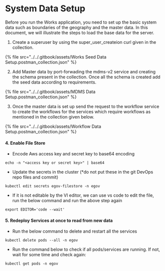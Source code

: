 # System Data Setup

Before you run the Works application, you need to set up the basic system data such as boundaries of the geography and the master data. In this document, we will illustrate the steps to load the base data for the server.

1. Create a superuser by using the super\_user\_createion curl given in the collection.

{% file src="../../.gitbook/assets/Works Seed Data Setup.postman_collection.json" %}

2. Add Master data by port-forwading the mdms-v2 service and creating the schema present in the collection. Once all the schema is created add the seed data according to requirements.

{% file src="../../.gitbook/assets/MDMS Data Setup.postman_collection.json" %}

3. Once the master data is set up send the request to the workflow service to create the workflows for the services which require workflows as mentioned in the collection given below.

{% file src="../../.gitbook/assets/Workflow Data Setup.postman_collection.json" %}

#### 4. Enable File Store <a href="#to-enable-file-store" id="to-enable-file-store"></a>

* Encode Aws access key and secret key to base64 encoding

```
echo -n "<access key or secret key>" | base64
```

* Update the secrets in the cluster (\*do not put these in the git DevOps repo files and commit)

```
kubectl edit secrets egov-filestore -n egov
```

* If it is not editable by the VI editor, we can use vs code to edit the file, run the below command and run the above step again

```
export EDITOR='code --wait'
```

#### 5. Redeploy Services at once to read from new data <a href="#redeploy-all-the-services-at-once-to-read-from-new-data" id="redeploy-all-the-services-at-once-to-read-from-new-data"></a>

* Run the below command to delete and restart all the services

```
kubectl delete pods --all -n egov
```

* Run the command below to check if all pods/services are running. If not, wait for some time and check again:

```
kubectl get pods -n egov
```

